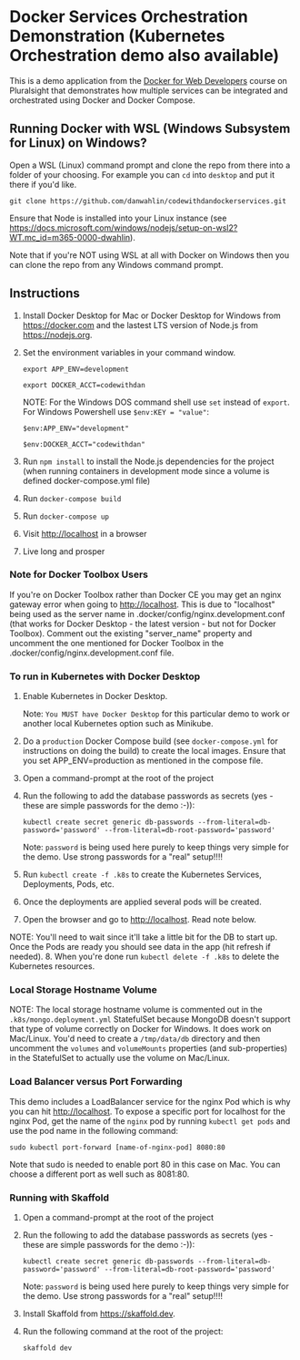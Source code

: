# Docker Services Orchestration Demonstration (Kubernetes Orchestration demo also available)

This is a demo application from the [Docker for Web Developers](https://www.pluralsight.com/courses/docker-web-development) course on Pluralsight that demonstrates how multiple services can be integrated and orchestrated using Docker and Docker Compose.

## Running Docker with WSL (Windows Subsystem for Linux) on Windows?

Open a WSL (Linux) command prompt and clone the repo from there into a folder of your choosing. For example you can `cd` into `desktop` and put it there if you'd like.

`git clone https://github.com/danwahlin/codewithdandockerservices.git`

Ensure that Node is installed into your Linux instance (see <https://docs.microsoft.com/windows/nodejs/setup-on-wsl2?WT.mc_id=m365-0000-dwahlin>).

Note that if you're NOT using WSL at all with Docker on Windows then you can clone the repo from any Windows command prompt.

## Instructions

1. Install Docker Desktop for Mac or Docker Desktop for Windows from <https://docker.com> and the lastest LTS version of Node.js from <https://nodejs.org>.
2. Set the environment variables in your command window.

      `export APP_ENV=development`

      `export DOCKER_ACCT=codewithdan`

      NOTE: For the Windows DOS command shell use `set` instead of `export`. For Windows Powershell use `$env:KEY = "value"`:

      `$env:APP_ENV="development"`

      `$env:DOCKER_ACCT="codewithdan"`
3. Run `npm install` to install the Node.js dependencies for the project (when running containers in development mode since a volume is defined docker-compose.yml file)
4. Run `docker-compose build`
5. Run `docker-compose up`
6. Visit <http://localhost> in a browser
7. Live long and prosper

### Note for Docker Toolbox Users

If you're on Docker Toolbox rather than Docker CE you may get an nginx gateway error when going to <http://localhost>. This is due
to "localhost" being used as the server name in .docker/config/nginx.development.conf (that works for Docker Desktop - the latest version - but not for Docker Toolbox). Comment out the existing "server_name" property and
uncomment the one mentioned for Docker Toolbox in the .docker/config/nginx.development.conf file.

### To run in Kubernetes with Docker Desktop

1. Enable Kubernetes in Docker Desktop.

      Note: `You MUST have Docker Desktop` for this particular demo to work or another local Kubernetes option such as Minikube.

2. Do a `production` Docker Compose build (see `docker-compose.yml` for instructions on doing the build) to create the local images. Ensure that you set APP_ENV=production as mentioned in the compose file.
3. Open a command-prompt at the root of the project
4. Run the following to add the database passwords as secrets (yes - these are simple passwords for the demo :-)):

    `kubectl create secret generic db-passwords --from-literal=db-password='password' --from-literal=db-root-password='password'`

    Note: `password` is being used here purely to keep things very simple for the demo. Use strong passwords for a "real" setup!!!!

5. Run `kubectl create -f .k8s` to create the Kubernetes Services, Deployments, Pods, etc.
6. Once the deployments are applied several pods will be created.
7. Open the browser and go to <http://localhost>. Read note below.

NOTE: You'll need to wait since it'll take a little bit for the DB to start up. Once the Pods are ready you should see data in the app (hit refresh if needed).
8. When you're done run `kubectl delete -f .k8s` to delete the Kubernetes resources.

### Local Storage Hostname Volume

NOTE: The local storage hostname volume is commented out in the `.k8s/mongo.deployment.yml` StatefulSet because MongoDB doesn't support that type of volume
correctly on Docker for Windows. It does work on Mac/Linux. You'd need to create a `/tmp/data/db` directory and then uncomment the
`volumes` and `volumeMounts` properties (and sub-properties) in the StatefulSet to actually use the volume on Mac/Linux.

### Load Balancer versus Port Forwarding

This demo includes a LoadBalancer service for the nginx Pod which is why you can hit <http://localhost>.
To expose a specific port for localhost for the nginx Pod, get the name of the `nginx` pod by running
`kubectl get pods` and use the pod name in the following command:

`sudo kubectl port-forward [name-of-nginx-pod] 8080:80`

Note that sudo is needed to enable port 80 in this case on Mac. You can choose a different port as well such as 8081:80.

### Running with Skaffold

1. Open a command-prompt at the root of the project
2. Run the following to add the database passwords as secrets (yes - these are simple passwords for the demo :-)):

    `kubectl create secret generic db-passwords --from-literal=db-password='password' --from-literal=db-root-password='password'`

    Note: `password` is being used here purely to keep things very simple for the demo. Use strong passwords for a "real" setup!!!!

3. Install Skaffold from <https://skaffold.dev>.
4. Run the following command at the root of the project:

      ```
      skaffold dev
      ```
